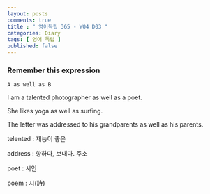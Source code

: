 ```yaml
---
layout: posts
comments: true
title : " 영어독립 365 - W04 D03 "
categories: Diary
tags: [ 영어 독립 ]
published: false
---
```


### Remember this expression

```
A as well as B
```

I am a talented photographer as well as a poet.

She likes yoga as well as surfing.

The letter was addressed to his grandparents as well as his parents.

telented
 : 재능이 좋은

address
 : 향하다, 보내다.
   주소

poet
 : 시인

poem
 : 시(詩)


